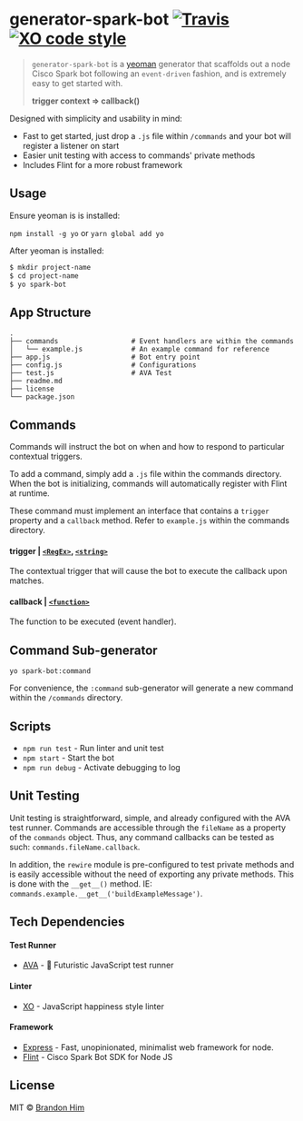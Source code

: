 # generator-spark-bot [![Travis](https://img.shields.io/travis/brh55/generator-spark-bot.svg?style=flat-square)](https://travis-ci.org/brh55/generator-spark-bot) [![XO code style](https://img.shields.io/badge/code_style-XO-5ed9c7.svg?style=flat-square)](https://github.com/sindresorhus/xo)

> `generator-spark-bot` is a [yeoman](http://yeoman.io/) generator that scaffolds out a node Cisco Spark bot following an `event-driven` fashion, and is extremely easy to get started with.
>
> **trigger context => callback()**

Designed with simplicity and usability in mind:
- Fast to get started, just drop a `.js` file within `/commands` and your bot will register a listener on start
- Easier unit testing with access to commands' private methods
- Includes Flint for a more robust framework

## Usage
Ensure yeoman is is installed:

`npm install -g yo` or `yarn global add yo`

After yeoman is installed:

```bash
$ mkdir project-name
$ cd project-name
$ yo spark-bot
```

## App Structure
```
.
├── commands                  # Event handlers are within the commands
│   └── example.js            # An example command for reference
├── app.js                    # Bot entry point
├── config.js                 # Configurations
├── test.js                   # AVA Test
├── readme.md
├── license
└── package.json
```

## Commands

Commands will instruct the bot on when and how to respond to particular contextual triggers.

To add a command, simply add a `.js` file within the commands directory. When the bot is initializing, commands will automatically register with Flint at runtime.

These command must implement an interface that contains a `trigger` property and a `callback` method. Refer to `example.js` within the commands directory.

#### trigger | [`<RegEx>`](https://developer.mozilla.org/en-US/docs/Web/JavaScript/Guide/Regular_Expressions), [`<string>`](https://developer.mozilla.org/en-US/docs/Web/JavaScript/Data_structures#String_type)

The contextual trigger that will cause the bot to execute the callback upon matches.

#### callback | [`<function>`](https://developer.mozilla.org/en-US/docs/Web/JavaScript/Reference/Functions)

The function to be executed (event handler).

## Command Sub-generator
`yo spark-bot:command`

For convenience, the `:command` sub-generator will generate a new command within the `/commands` directory.

## Scripts

- `npm run test` - Run linter and unit test
- `npm start` - Start the bot
- `npm run debug` - Activate debugging to log

## Unit Testing
Unit testing is straightforward, simple, and already configured with the AVA test runner. Commands are accessible through the `fileName` as a property of the `commands` object. Thus, any command callbacks can be tested as such: `commands.fileName.callback`.

In addition, the `rewire` module is pre-configured to test private methods and is easily accessible without the need of exporting any private methods. This is done with the `__get__()` method. IE: `commands.example.__get__('buildExampleMessage')`.

## Tech Dependencies
#### Test Runner
- [AVA](https://github.com/avajs/ava) - 🚀 Futuristic JavaScript test runner

#### Linter
- [XO](https://github.com/sindresorhus/xo) - JavaScript happiness style linter

#### Framework
- [Express](https://github.com/expressjs/express) - Fast, unopinionated, minimalist web framework for node.
- [Flint](https://github.com/flint-bot/flint) - Cisco Spark Bot SDK for Node JS

## License
MIT © [Brandon Him](https://github.com/brh55/generator-spark-bot)
